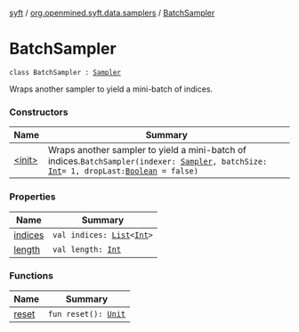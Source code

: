 [syft](../../index.md) / [org.openmined.syft.data.samplers](../index.md) / [BatchSampler](./index.md)

# BatchSampler

`class BatchSampler : `[`Sampler`](../-sampler/index.md)

Wraps another sampler to yield a mini-batch of indices.

### Constructors

| Name | Summary |
|---|---|
| [&lt;init&gt;](-init-.md) | Wraps another sampler to yield a mini-batch of indices.`BatchSampler(indexer: `[`Sampler`](../-sampler/index.md)`, batchSize: `[`Int`](https://kotlinlang.org/api/latest/jvm/stdlib/kotlin/-int/index.html)` = 1, dropLast: `[`Boolean`](https://kotlinlang.org/api/latest/jvm/stdlib/kotlin/-boolean/index.html)` = false)` |

### Properties

| Name | Summary |
|---|---|
| [indices](indices.md) | `val indices: `[`List`](https://kotlinlang.org/api/latest/jvm/stdlib/kotlin.collections/-list/index.html)`<`[`Int`](https://kotlinlang.org/api/latest/jvm/stdlib/kotlin/-int/index.html)`>` |
| [length](length.md) | `val length: `[`Int`](https://kotlinlang.org/api/latest/jvm/stdlib/kotlin/-int/index.html) |

### Functions

| Name | Summary |
|---|---|
| [reset](reset.md) | `fun reset(): `[`Unit`](https://kotlinlang.org/api/latest/jvm/stdlib/kotlin/-unit/index.html) |
